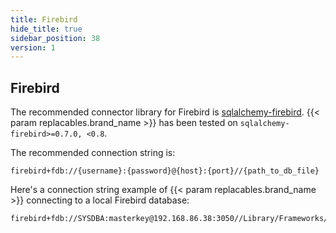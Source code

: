 ```yaml
---
title: Firebird
hide_title: true
sidebar_position: 38
version: 1
---
```


## Firebird

The recommended connector library for Firebird is [sqlalchemy-firebird](https://pypi.org/project/sqlalchemy-firebird/).
{{< param replacables.brand_name  >}} has been tested on `sqlalchemy-firebird>=0.7.0, <0.8`.

The recommended connection string is:

```
firebird+fdb://{username}:{password}@{host}:{port}//{path_to_db_file}
```

Here's a connection string example of {{< param replacables.brand_name  >}} connecting to a local Firebird database:

```
firebird+fdb://SYSDBA:masterkey@192.168.86.38:3050//Library/Frameworks/Firebird.framework/Versions/A/Resources/examples/empbuild/employee.fdb
```
